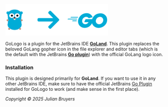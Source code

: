 <!-- Plugin description -->
![GoLogo Plugin](https://raw.githubusercontent.com/Julian-Bruyers/gologo/main/docs/assets/gologo_plugin.png)

GoLogo is a plugin for the JetBrains IDE [__GoLand__](https://www.jetbrains.com/de-de/go/). This plugin replaces the 
beloved GoLang gopher icon in the file explorer and editor tabs (which is the default with the JetBrains 
[__Go plugin__](https://plugins.jetbrains.com/plugin/9568-go)) with the official GoLang logo icon. 

### Installation

This plugin is designed primarily for __GoLand__. If you want to use it in any other JetBrains IDE, make sure to have the official JetBrains [Go Plugin](https://plugins.jetbrains.com/plugin/9568-go) installed for GoLogo to work (and make sense in the first place).

_Copyright © 2025 Julian Bruyers_

<!-- Plugin description end -->